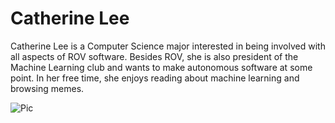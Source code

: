 # Catherine Lee

Catherine Lee is a Computer Science major interested in being involved with all aspects of ROV software. Besides ROV, she is also president of the Machine Learning club and wants to make autonomous software at some point. In her free time, she enjoys reading about machine learning and browsing memes.



 
![Pic](https://1drv.ms/u/s!AvYWI6hw_Rk4rCmqDFkQK6T8pino "pic")
